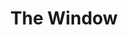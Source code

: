 ---
layout: credit-info
headerstatus: shunk-header
title: The Window
showreel_weight: 116
credits_weight: 110
thumbnail: /assets/img/credits-grid/the-window.jpg
image: /assets/img/credits-grid/opengraph/the-window.jpg
image_size: 3
category: credits
role: Composer
type: Feature Film
imdb: http://gb.imdb.com/title/tt3185776
soundcloud: https://w.soundcloud.com/player/?url=https%3A//api.soundcloud.com/playlists/48509535&amp;auto_play=false&amp;hide_related=false&amp;show_comments=false&amp;show_user=false&amp;show_reposts=false&amp;visual=false
genre: Psycholgical Thriller
director: Steve Spel
writers: Steve Spel
synopsis: Nelson has a vivid nightmare of a woman being murdered and discovers that this is the beginning of a string of actual serial murders.
---